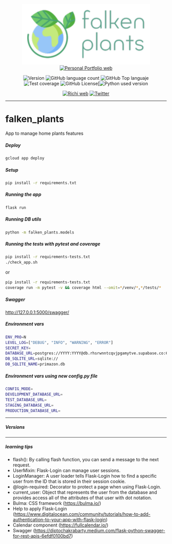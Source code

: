 <div align="center">
  
<!-- Para logo se puede usar https://studio.tailorbrands.com/-->
<img src="./static/images/logo_app.png" alt="drawing" width="400"/>
<a href="https://richionline-portfolio.nw.r.appspot.com"><img src="https://richionline-portfolio.nw.r.appspot.com/static/assets/falken_logo.ico" width=40 alt="Personal Portfolio web"></a>

![Version](https://img.shields.io/badge/version-1.7.0-blue) ![GitHub language count](https://img.shields.io/github/languages/count/falken20/falken_plants) ![GitHub Top languaje](https://img.shields.io/github/languages/top/falken20/falken_plants) ![Test coverage](https://img.shields.io/badge/test%20coverage-96%25-green) ![GitHub License](https://img.shields.io/github/license/falken20/falken_plants)[![Python used version](https://img.shields.io/static/v1?label=python&message=3.8&color=blue&logo=python&logoColor=white)

  
[![Richi web](https://img.shields.io/badge/web-richionline-blue)](https://richionline-portfolio.nw.r.appspot.com) [![Twitter](https://img.shields.io/twitter/follow/richionline?style=social)](https://twitter.com/richionline)
</div>

---
# falken_plants
App to manage home plants features

##### Deploy
```bash
gcloud app deploy
```

##### Setup
```bash
pip install -r requirements.txt
```

##### Running the app
```bash
flask run
```

##### Running DB utils
```bash
python -m falken_plants.models
```

##### Running the tests with pytest and coverage
```bash
pip install -r requirements-tests.txt
./check_app.sh
```
or
```bash
pip install -r requirements-tests.txt
coverage run -m pytest -v && coverage html --omit=*/venv/*,*/tests/*
```

##### Swagger
http://127.0.0.1:5000/swagger/

##### Environment vars
```bash
ENV_PRO=N
LEVEL_LOG=["DEBUG", "INFO", "WARNING", "ERROR"]
SECRET_KEY= 
DATABASE_URL=postgres://YYYY:YYYY@db.rhsrwnntcqvjpgamytve.supabase.co:6543/postgres
DB_SQLITE_URL=sqlite://
DB_SQLITE_NAME=primazon.db
```

##### Environment vars using new config.py file
```bash
CONFIG_MODE=
DEVELOPMENT_DATABASE_URL=
TEST_DATABASE_URL= 
STAGING_DATABASE_URL= 
PRODUCTION_DATABASE_URL= 
```

---

##### Versions


---
##### learning tips
- flash(): By calling flash function, you can send a message to the next request.
- UserMixin: Flask-Login can manage user sessions. 
- LoginManager: A user loader tells Flask-Login how to find a specific user from the ID that is stored in their session cookie. 
- @login-required: Decorator to protect a page when using Flask-Login.
- current_user: Object that represents the user from the database and provides access all of the attributes of that user with dot notation.
- Bulma: CSS framework (https://bulma.io/)
- Help to apply Flask-Login (https://www.digitalocean.com/community/tutorials/how-to-add-authentication-to-your-app-with-flask-login)
- Calendar component (https://fullcalendar.io/)
- Swagger (https://diptochakrabarty.medium.com/flask-python-swagger-for-rest-apis-6efdf0100bd7)
